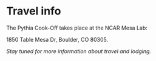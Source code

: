# Travel info

The Pythia Cook-Off takes place at the NCAR Mesa Lab:

1850 Table Mesa Dr, Boulder, CO 80305.

_Stay tuned for more information about travel and lodging._